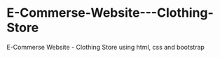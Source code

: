 # E-Commerse-Website---Clothing-Store
E-Commerse Website - Clothing Store using html, css and bootstrap
